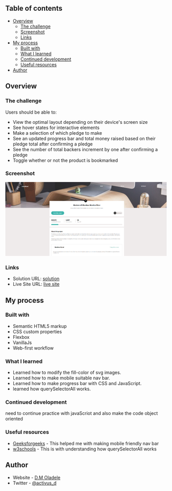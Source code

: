 ## Table of contents

- [Overview](#overview)
  - [The challenge](#the-challenge)
  - [Screenshot](#screenshot)
  - [Links](#links)
- [My process](#my-process)
  - [Built with](#built-with)
  - [What I learned](#what-i-learned)
  - [Continued development](#continued-development)
  - [Useful resources](#useful-resources)
- [Author](#author)


## Overview

### The challenge

Users should be able to:
- View the optimal layout depending on their device's screen size
- See hover states for interactive elements
- Make a selection of which pledge to make
- See an updated progress bar and total money raised based on their pledge total after confirming a pledge
- See the number of total backers increment by one after confirming a pledge
- Toggle whether or not the product is bookmarked

### Screenshot

![](images/Screenshot%20(111).png)

### Links

- Solution URL: [solution](https://github.com/activus-d/crowdfunding-product-page-main)
- Live Site URL: [live site](https://activus-d.github.io/crowdfunding-product-page-main/)

## My process

### Built with

- Semantic HTML5 markup
- CSS custom properties
- Flexbox
- VanillaJs
- Web-first workflow

### What I learned
- Learned how to modify the fill-color of svg images.
- Learned how to make mobile suitable nav bar.
- Learned how to make progress bar with CSS and JavaScript.
- learned how querySelectorAll works.

### Continued development

need to continue practice with javaScriot and also make the code object oriented

### Useful resources

- [Geeksforgeeks](https://www.geeksforgeeks.org/create-a-mobile-toggle-navigation-menu-using-html-css-and-javascript/) - This helped me with making mobile friendly nav bar
- [w3schools](https://www.w3schools.com/jsref/met_document_queryselectorall.asp) - This is with understanding how querySelectorAll works

## Author

- Website - [D.M Oladele](https://activuscode.hashnode.dev/)
- Twitter - [@activus_d](https://twitter.com/activus_d)

